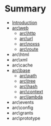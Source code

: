 # Summary

* [Introduction](README.md)
* [arc\web](chapter1.md)
   * [arc\http](archttp.md)
   * [arc\url](arcurl.md)
   * [arc\noxss](arcnoxss.md)
   * [arc\route](arcroute.md)
* arc\html
* arc\xml
* arc\cache
* [arc\base](arcbase.md)
   * [arc\path](arcpath.md)
   * [arc\tree](arctree.md)
   * [arc\hash](archash.md)
   * [arc\context](arccontext.md)
   * [arc\lambda](arclambda.md)
* arc\events
* arc\config
* arc\grants
* arc\prototype

